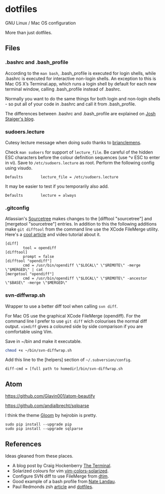 # dotfiles
GNU Linux / Mac OS configuration

More than just dotfiles.

## Files

### .bashrc and .bash_profile
According to the `man bash`, .bash_profile is executed for login shells, while .bashrc is executed for interactive non-login shells. An exception to this is Mac OS X’s Terminal.app, which runs a login shell by default for each new terminal window, calling .bash_profile instead of .bashrc.

Normally you want to do the same things for both login and non-login shells - so put all of your code in .bashrc and call it from .bash_profile.

The differences between .bashrc and .bash_profile are explained on [Josh Staiger's blog](http://www.joshstaiger.org/archives/2005/07/bash_profile_vs.html).

### sudoers.lecture
Cutesy lecture message when doing sudo thanks to  [brianclemens](https://github.com/brianclemens/dotfiles/blob/master/sudoers.lecture).

Check `man sudoers` for support of `lecture_file`. Be careful of the hidden ESC characters before the colour definition sequences (use ^v ESC to enter in vi). Save to `/etc/sudoers.lecture` as root. Perform the following config using visudo.
```
Defaults        lecture_file = /etc/sudoers.lecture
```
It may be easier to test if you temporarily also add.
```
Defaults        lecture = always
```

### .gitconfig

Atlassian's [Sourcetree](https://www.sourcetreeapp.com) makes changes to the [difftool "sourcetree"] and [mergetool "sourcetree"] entries. In addition to this the following additions make `git difftool` from the command line use the XCode FileMerge utility. Here's a [cool article](https://laravel-news.com/resolving-git-conflicts?utm_medium=email&utm_campaign=The%20latest%20on%20Laravel%2055%20-%20%20169&utm_content=The%20latest%20on%20Laravel%2055%20-%20%20169+CID_6131fb910630e7f339f60ddfa08bb905&utm_source=email%20marketing&utm_term=Watch%20Now) and video tutorial about it.

```
[diff]
        tool = opendiff
[difftool]
        prompt = false
[difftool "opendiff"]
        cmd = /usr/bin/opendiff \"$LOCAL\" \"$REMOTE\" -merge \"$MERGED\" | cat
[mergetool "opendiff"]
        cmd = /usr/bin/opendiff \"$LOCAL\" \"$REMOTE\" -ancestor \"$BASE\" -merge \"$MERGED\"
```

### svn-diffwrap.sh
Wrapper to use a better diff tool when calling `svn diff`.

For Mac OS use the graphical XCode FileMerge (opendiff).
For the command line I prefer to use `git diff` wich colourises the normal diff output.
`vimdiff` gives a coloured side by side comparison if you are comfortable using Vim.

Save in ~/bin and make it executable.
```bash
chmod +x ~/bin/svn-diffwrap.sh
```
Add this line to the [helpers] section of `~/.subversion/config`.
```
diff-cmd = [full path to homedir]/bin/svn-diffwrap.sh
```

## Atom

https://github.com/Glavin001/atom-beautify

https://github.com/andialbrecht/sqlparse

I think the theme [Gloom](https://atom.io/themes/gloom) by hejrobin is pretty.

```
sudo pip install --upgrade pip
sudo pip install --upgrade sqlparse
```

## References
Ideas gleaned from these places.
* A blog post by Craig Hockenberry [The Terminal](http://furbo.org/2014/09/03/the-terminal/).
* Solarized colours for vim [vim-colors-solarized](https://github.com/altercation/vim-colors-solarized).
* Configure SVN diff to use FileMerge from [dtjm](https://gist.github.com/dtjm/523243).
* Good example of a bash profile from [Nate Landau](https://natelandau.com/my-mac-osx-bash_profile/).
* Paul Redmonds zsh [article](https://laravel-news.com/maximize-terminal-productivity) and [dotfiles](https://github.com/paulredmond/dotfiles).
